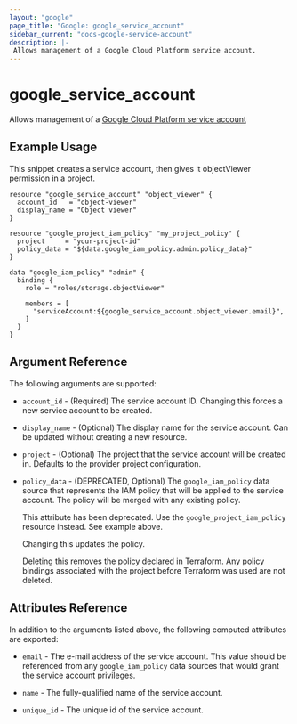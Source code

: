 ```yaml
---
layout: "google"
page_title: "Google: google_service_account"
sidebar_current: "docs-google-service-account"
description: |-
 Allows management of a Google Cloud Platform service account.
---
```


# google\_service\_account

Allows management of a [Google Cloud Platform service account](https://cloud.google.com/compute/docs/access/service-accounts)

## Example Usage

This snippet creates a service account, then gives it objectViewer
permission in a project.

```hcl
resource "google_service_account" "object_viewer" {
  account_id   = "object-viewer"
  display_name = "Object viewer"
}

resource "google_project_iam_policy" "my_project_policy" {
  project     = "your-project-id"
  policy_data = "${data.google_iam_policy.admin.policy_data}"
}

data "google_iam_policy" "admin" {
  binding {
    role = "roles/storage.objectViewer"

    members = [
      "serviceAccount:${google_service_account.object_viewer.email}",
    ]
  }
}
```

## Argument Reference

The following arguments are supported:

* `account_id` - (Required) The service account ID.
    Changing this forces a new service account to be created.

* `display_name` - (Optional) The display name for the service account.
    Can be updated without creating a new resource.

* `project` - (Optional) The project that the service account will be created in.
    Defaults to the provider project configuration.

* `policy_data` - (DEPRECATED, Optional) The `google_iam_policy` data source that represents
    the IAM policy that will be applied to the service account. The policy will be
    merged with any existing policy.

    This attribute has been deprecated. Use the `google_project_iam_policy` resource instead. See example above.

    Changing this updates the policy.

    Deleting this removes the policy declared in Terraform. Any policy bindings
    associated with the project before Terraform was used are not deleted.

## Attributes Reference

In addition to the arguments listed above, the following computed attributes are
exported:

* `email` - The e-mail address of the service account. This value
    should be referenced from any `google_iam_policy` data sources
    that would grant the service account privileges.

* `name` - The fully-qualified name of the service account.

* `unique_id` - The unique id of the service account.
